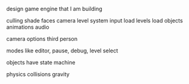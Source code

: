 design game engine that I am building

culling
shade faces
camera
level system
input
load levels
	load objects
animations
audio

camera options
	third person
	
modes like editor, pause, debug, level select

objects 
	have state machine
	
physics
	collisions
	gravity

